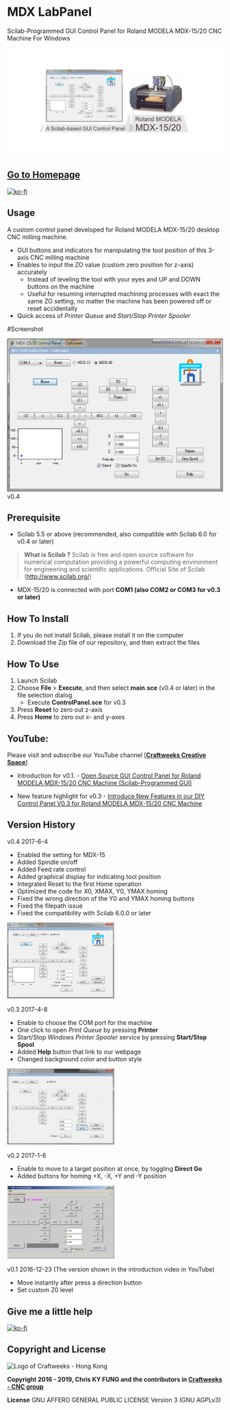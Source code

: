 # MDX LabPanel
Scilab-Programmed GUI Control Panel for Roland MODELA MDX-15/20 CNC Machine For Windows

![cover_image](modela_mdx-15_20_control_panel_scilab.png)

## [Go to Homepage](https://www.craftweeks.com/software/mdxlabpanel)

[![ko-fi](https://www.ko-fi.com/img/githubbutton_sm.svg)](https://ko-fi.com/A465478P)

## Usage
A custom control panel developed for Roland MODELA MDX-15/20 desktop CNC milling machine.
- GUI buttons and indicators for manipulating the tool position of this 3-axis CNC milling machine
- Enables to input the ZO value (custom zero position for z-axis) accurately
  * Instead of leveling the tool with your eyes and UP and DOWN buttons on the machine
  * Useful for resuming interrupted machining processes with exact the same ZO setting, no matter the machine has been powered off or reset accidentally 
- Quick access of *Printer Queue* and *Start/Stop Printer Spooler*
 
#Screenshot

<img src='/Screenshot%20of%20v0.4.1.png' alt='Screenshot of version 0.4'><br />v0.4

## Prerequisite
* Scilab 5.5 or above (recommended, also compatible with Scilab 6.0 for v0.4 or later)
> **What is Scilab ?** 
> Scilab is free and open source software for numerical computation providing a powerful computing environment for engineering and scientific applications. Official Site of Scilab (http://www.scilab.org/)
* MDX-15/20 is connected with port **COM1 (also COM2 or COM3 for v0.3 or later)**

## How To Install
1. If you do not install Scilab, please install it on the computer
2. Download the Zip file of our repository, and then extract the files

## How To Use
1. Launch Scilab
2. Choose **File** > **Execute**, and then select **__main__.sce** (v0.4 or later) in the file selection dialog
	- Execute **ControlPanel.sce** for v0.3
3. Press **Reset** to zero out z-axis
4. Press **Home** to zero out x- and y-axes

## YouTube:
Please visit and subscribe our YouTube channel [**[Craftweeks Creative Space](https://www.youtube.com/channel/UCGlT2itihZuRxMckNcfcA3A)**]

* Introduction for v0.1. - 
[Open Source GUI Control Panel for Roland MODELA MDX-15/20 CNC Machine (Scilab-Programmed GUI)](https://youtu.be/1qtFWHFQnls)

* New feature highlight for v0.3 - 
[Introduce New Features in our DIY Control Panel V0.3 for Roland MODELA MDX-15/20 CNC Machine](https://youtu.be/dMVLkgNrw48)

## Version History

v0.4 2017-6-4
- Enabled the setting for MDX-15
- Added Spindle on/off
- Added Feed rate control
- Added graphical display for indicating tool position
- Integrated Reset to the first Home operation
- Optimized the code for X0, XMAX, Y0, YMAX homing
- Fixed the wrong direction of the Y0 and YMAX homing buttons
- Fixed the filepath issue
- Fixed the compatibility with Scilab 6.0.0 or later

<img src='/Screenshot%20of%20v0.4.1.png' alt='Screenshot of version 0.4'  width="250"></a>

v0.3 2017-4-8
- Enable to choose the COM port for the machine
- One click to open *Print Queue* by pressing **Printer**
- Start/Stop *Windows Printer Spooler* service by pressing **Start/Stop Spool**
- Added **Help** button that link to our webpage
- Changed background color and button style

<img src='/Screenshot%20of%20v0.3.jpg' alt='Screenshot of version 0.3' width="250">

v0.2 2017-1-6
- Enable to move to a target position at once, by toggling **Direct Go**
- Added buttons for homing +X, -X, +Y and -Y position

<img src='/Screenshot%20of%20v0.2.png?raw=true' alt='Screenshot of version 0.2' width="250"/>

v0.1 2016-12-23 (The version shown in the introduction video in YouTube)
- Move instantly after press a direction button
- Set custom Z0 level

## Give me a little help
[![ko-fi](https://www.ko-fi.com/img/githubbutton_sm.svg)](https://ko-fi.com/A465478P)

## Copyright and License

![Logo of Craftweeks - Hong Kong](https://yt3.ggpht.com/-pWuRX2_jcLk/AAAAAAAAAAI/AAAAAAAAAAA/K3QMmnUWSf8/s100-c-k-no-mo-rj-c0xffffff/photo.jpg) 

**Copyright 2016 - 2019, Chris KY FUNG and the contributors in [Craftweeks - CNC group](https://www.facebook.com/craftweeks/)**

**License** GNU AFFERO GENERAL PUBLIC LICENSE Version 3 (GNU AGPLv3)
